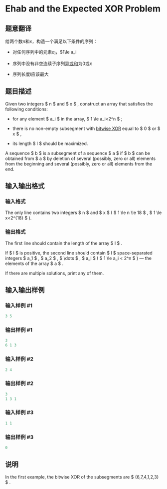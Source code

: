 # Ehab and the Expected XOR Problem

## 题意翻译

给两个数$n$和$x$，构造一个满足以下条件的序列：

- 对任何序列中的元素$a_i$，$1\le a_i

- 序列中没有非空连续子序列[异或和](https://en.wikipedia.org/wiki/Bitwise_operation#XOR)为$0$或$x$

- 序列长度$l$应该最大

## 题目描述

Given two integers $ n $ and $ x $ , construct an array that satisfies the following conditions:

- for any element $ a_i $ in the array, $ 1 \le a_i<2^n $ ;

- there is no non-empty subsegment with [bitwise XOR](https://en.wikipedia.org/wiki/Bitwise_operation#XOR) equal to $ 0 $ or $ x $ ,

- its length $ l $ should be maximized.

A sequence $ b $ is a subsegment of a sequence $ a $ if $ b $ can be obtained from $ a $ by deletion of several (possibly, zero or all) elements from the beginning and several (possibly, zero or all) elements from the end.

## 输入输出格式

### 输入格式

The only line contains two integers $ n $ and $ x $ ( $ 1 \le n \le 18 $ , $ 1 \le x<2^{18} $ ).

### 输出格式

The first line should contain the length of the array $ l $ .

If $ l $ is positive, the second line should contain $ l $ space-separated integers $ a_1 $ , $ a_2 $ , $ \dots $ , $ a_l $ ( $ 1 \le a_i < 2^n $ ) — the elements of the array $ a $ .

If there are multiple solutions, print any of them.

## 输入输出样例

### 输入样例 #1

```cpp
3 5

```
### 输出样例 #1

```cpp
3
6 1 3
```


### 输入样例 #2

```cpp
2 4

```
### 输出样例 #2

```cpp
3
1 3 1 
```


### 输入样例 #3

```cpp
1 1

```
### 输出样例 #3

```cpp
0

```
## 说明

In the first example, the bitwise XOR of the subsegments are $ \{6,7,4,1,2,3\} $ .

